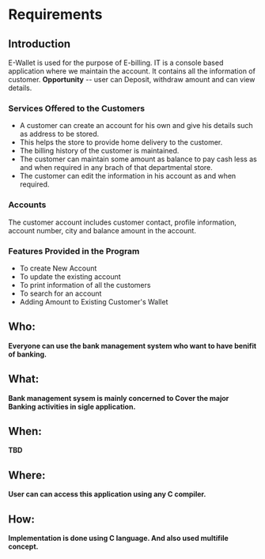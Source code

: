 # Requirements
## Introduction
E-Wallet is  used for the purpose of E-billing.
IT is a console based application where we maintain the account.
It contains all the information of customer.
**Opportunity**
-- user can Deposit, withdraw amount and can view details.

### Services Offered to the Customers
* A customer can create an account for his own and give his details such as address to be stored.
* This helps the store to provide home delivery to the customer.
* The billing history of the customer is maintained.
* The customer can maintain some amount as balance to pay cash less as and when required in any brach of that departmental store.
* The customer can edit the information in his account as and when required.


### Accounts
The customer account includes customer contact, profile information, account number, city and balance amount in the account.


### Features Provided in the Program
* To create New Account
* To update the existing account
* To print information of all the customers
* To search for an account
* Adding Amount to Existing Customer's Wallet

## Who:

**Everyone can use the bank management system who want to have benifit of banking.**

## What:

**Bank management sysem is mainly concerned to Cover the major Banking activities in sigle application.**

## When:

**TBD**

## Where:

**User can can access this application using any C compiler.**

## How:

**Implementation is done using C language. And also used multifile concept.**